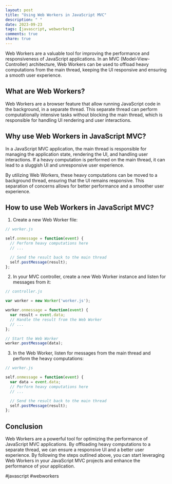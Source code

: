 ```yaml
---
layout: post
title: "Using Web Workers in JavaScript MVC"
description: " "
date: 2023-09-23
tags: [javascript, webworkers]
comments: true
share: true
---
```


Web Workers are a valuable tool for improving the performance and responsiveness of JavaScript applications. In an MVC (Model-View-Controller) architecture, Web Workers can be used to offload heavy computations from the main thread, keeping the UI responsive and ensuring a smooth user experience.

## What are Web Workers?

Web Workers are a browser feature that allow running JavaScript code in the background, in a separate thread. This separate thread can perform computationally intensive tasks without blocking the main thread, which is responsible for handling UI rendering and user interactions.

## Why use Web Workers in JavaScript MVC?

In a JavaScript MVC application, the main thread is responsible for managing the application state, rendering the UI, and handling user interactions. If a heavy computation is performed on the main thread, it can lead to a sluggish UI and unresponsive user experience.

By utilizing Web Workers, these heavy computations can be moved to a background thread, ensuring that the UI remains responsive. This separation of concerns allows for better performance and a smoother user experience.

## How to use Web Workers in JavaScript MVC?

1. Create a new Web Worker file:
```javascript
// worker.js

self.onmessage = function(event) {
  // Perform heavy computations here
  // ...

  // Send the result back to the main thread
  self.postMessage(result);
};
```
2. In your MVC controller, create a new Web Worker instance and listen for messages from it:
```javascript
// controller.js

var worker = new Worker('worker.js');

worker.onmessage = function(event) {
  var result = event.data;
  // Handle the result from the Web Worker
  // ...
};

// Start the Web Worker
worker.postMessage(data);
```
3. In the Web Worker, listen for messages from the main thread and perform the heavy computations:
```javascript
// worker.js

self.onmessage = function(event) {
  var data = event.data;
  // Perform heavy computations here
  // ...

  // Send the result back to the main thread
  self.postMessage(result);
};
```

## Conclusion

Web Workers are a powerful tool for optimizing the performance of JavaScript MVC applications. By offloading heavy computations to a separate thread, we can ensure a responsive UI and a better user experience. By following the steps outlined above, you can start leveraging Web Workers in your JavaScript MVC projects and enhance the performance of your application.

#javascript #webworkers